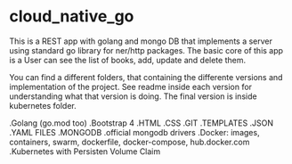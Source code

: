 # cloud_native_go
This is a REST app with golang and mongo DB that implements a server using standard go library for ner/http packages.
The basic core of this app is a User can see the list of books, add, update and delete them.

You can find a different folders, that containing the differente versions and implementation of the project.
See readme inside each version for understanding what that version is doing.
The final version is inside kubernetes folder.

.Golang  (go.mod too)
.Bootstrap 4
.HTML
.CSS
.GIT
.TEMPLATES
.JSON
.YAML FILES
.MONGODB
.official mongodb drivers
.Docker: images, containers, swarm, dockerfile, docker-compose, hub.docker.com
.Kubernetes with Persisten Volume Claim 
            
